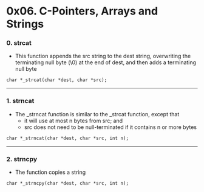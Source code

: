 # 0x06. C-Pointers, Arrays and Strings



### 0. strcat

* This function appends the src string to the dest string, overwriting the terminating null byte (\0) at the end of dest, and then adds a terminating null byte


```
char *_strcat(char *dest, char *src);
```


---


### 1. strncat

* The _strncat function is similar to the _strcat function, except that
	* it will use at most n bytes from src; and
	* src does not need to be null-terminated if it contains n or more bytes

```
char *_strncat(char *dest, char *src, int n);
```


---


### 2. strncpy

* The function copies a string

```
char *_strncpy(char *dest, char *src, int n);
```





















